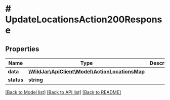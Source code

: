 # # UpdateLocationsAction200Response

## Properties

Name | Type | Description | Notes
------------ | ------------- | ------------- | -------------
**data** | [**\WildJar\ApiClient\Model\ActionLocationsMap**](ActionLocationsMap.md) |  | [optional]
**status** | **string** |  | [optional]

[[Back to Model list]](../../README.md#models) [[Back to API list]](../../README.md#endpoints) [[Back to README]](../../README.md)

